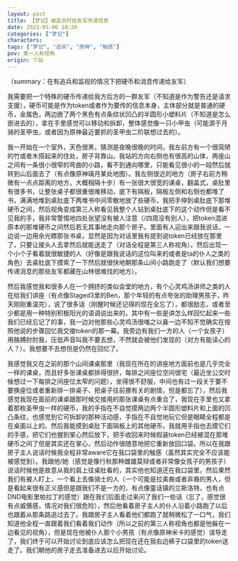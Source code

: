 ```yaml
---
layout: post
title: 【梦记】被追杀时给友军传递信息
date: 2023-05-06 10:30
categories: ["梦记"]
characters: 
tags: ["梦记", "追杀", "原神", "触感"]
pov: 第一人称视角
origin: 个站
---
```


（summary：在有追兵和监视的情况下把硬币和消息传递给友军）

我需要把一个特殊的硬币传递给我方后方的一群友军（不知道是作为警告还是请求支援），硬币可能是作为token或者作为要传的信息本身，主体部分就是普通的硬币，金属色，两边嵌了两个黑色有点条纹状凹凸的半圆形小塑料片（不知道是怎么嵌进去的），拿在手里感觉可以移动和拆卸，整体感觉像一只小甲虫（可能源于月骑的圣甲虫，或者因为原神最近要抓的圣甲虫二阶联想过去的）。

我一开始在一个室外，天色很黑，猜测是夜晚很晚的时间，我左前方有一个很简陋的竹或者木搭起来的住处，房子背靠山。我站的方向右侧也有很高的山体，两座山之间有一条很小很窄的弯曲的小路，看不到通向哪里，只能看见很小的一段然后就转到山后面去了（有点像原神璃月某处地图）。我左侧很近的地方（房子右前方稍微有一点点距离的地方，大概相隔十步）有一张很大很宽的课桌，翻盖式，桌肚里有很多书，让整张桌子都很重很难移动，底下有隔板，隔板左侧和右侧也都堆了书，满满地堆到桌肚底下两堆书中间零散地放了些硬币，我把手伸到桌肚底下那堆硬币之间，然后视角变成第三人称看见我整个人钻到桌肚底下的这个动作但是看不见我的手，我非常警惕地四处张望没有被人注意（/四周没有别人），把token混进原本的那堆硬币之间然后若无其事地走向那个房子。里面有人迎出来跟我说话，一边说一边用余光瞟那张书桌，显然是因为对话里我有提到说token已经放在那里了，只要让接头人去拿然后就能送走了（对话全程是第三人称视角）。然后出现一个小个子看着就很敏捷的人（好像是跟我说话的这位叫来的或者是ta的仆人之类的角色）去桌肚底下摸索了一下然后就很快地朝那条山间小路跑走了（默认我们想要传递消息的那些友军都藏在山林很难找的地方）。

然后我感觉我和很多人在一个拥挤的类似会堂的地方，有个心灵鸡汤讲师之类的人在给我们讲座（有点像Staged3里的Ben，那个年轻的有点夸张的助理男孩子，昨天刚刚重温完），说了很多话（刚醒时候还记得的现在全忘了），都很励志，或者至少都是用一种特别积极阳光的语调说出来的，其中有一些是讲怎么样回忆起来一些我们已经忘记了的事，我一边对他那些心灵鸡汤很嗤之以鼻一边不知不觉确实在按照他说的步骤回忆我交接token的那一幕。我旁边有我们一方的人（一个女孩子）用胳膊肘肘我，压低声音叫我不要去想，不然就会被他们发现的（对方有能读心的人？）。我想要不去想但是仍然在回忆了。

我感觉我又在之前的那个山间课桌那里（我现在所在的讲座地方面前也是几乎完全一样的课桌，而且好多张课桌都排得很挤，每排之间座位空间很宅（最近坐公交时候想过一下每排之间座位太窄的问题），坐得很不舒服，中间也有过一段关于要不要换座位或者重新排一排桌子、把桌子往前挪有关的剧情，但是都忘了），然后我感觉我现在面前的课桌跟那时候交接用的那张课桌有点重合了，我现在手里也又拿着那枚圣甲虫一样的硬币，我的手指在不自觉摸两边两个半圆形塑料片和上面的凹凸条纹，也感觉到它可拆卸的那种活动感，手指在不自觉地玩它但是眼睛全程都是在桌面以上的。然后我能摸到桌肚下面隔板上的其他硬币，我就用手指也去摸它们的手感，把它们也握到掌心然后放下，把手收回来时候假装token已经被混在那堆硬币之间了但是其实还在掌心，然后动作很随意地把它重新放回口袋。所以在我跟房子主人说话时候我全程非常aware它在我口袋里的触感（虽然其实完全不应该能被感觉到）。我跟他/她（感觉是像行秋那种雌雄莫辩或者非常像女孩子的男孩子）说话时候他是故意从我的肩上往桌肚看的，其实他也知道还在我口袋里。然后果然我们有被人盯上，一个看上去像骑士的人（一个可能是拉美裔或者非裔的男人，但是看起来很有正义感但是跟我们不是一方的，有点像童话镇的兰斯洛特，也有点DND电影里帕拉丁的感觉）跟在我们后面走过来问了我们一些话（忘了，感觉很有点威慑感，情况对我们很危险），然后他看着房子主人的仆人沿着小路跑了以后也跟着从那条路追过去了。我跟房子主人看着他们都跑了就稍微松了一口气，我们知道他全程一直跟着我们看着我们动作（所以之前的第三人称视角也都是他躲在一边看见的视角），但是现在他被仆人那个小男孩（有点像原神米卡的感觉）误导走了，我们终于可以开始讨论到底应该怎么把现在还在我右边裤子口袋里的token送走了。我们朝他的房子走去准备进去以后开始讨论。
